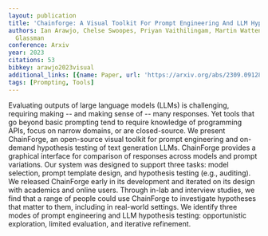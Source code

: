 ```yaml
---
layout: publication
title: 'Chainforge: A Visual Toolkit For Prompt Engineering And LLM Hypothesis Testing'
authors: Ian Arawjo, Chelse Swoopes, Priyan Vaithilingam, Martin Wattenberg, Elena
  Glassman
conference: Arxiv
year: 2023
citations: 53
bibkey: arawjo2023visual
additional_links: [{name: Paper, url: 'https://arxiv.org/abs/2309.09128'}]
tags: [Prompting, Tools]
---
```

Evaluating outputs of large language models (LLMs) is challenging, requiring
making -- and making sense of -- many responses. Yet tools that go beyond basic
prompting tend to require knowledge of programming APIs, focus on narrow
domains, or are closed-source. We present ChainForge, an open-source visual
toolkit for prompt engineering and on-demand hypothesis testing of text
generation LLMs. ChainForge provides a graphical interface for comparison of
responses across models and prompt variations. Our system was designed to
support three tasks: model selection, prompt template design, and hypothesis
testing (e.g., auditing). We released ChainForge early in its development and
iterated on its design with academics and online users. Through in-lab and
interview studies, we find that a range of people could use ChainForge to
investigate hypotheses that matter to them, including in real-world settings.
We identify three modes of prompt engineering and LLM hypothesis testing:
opportunistic exploration, limited evaluation, and iterative refinement.
